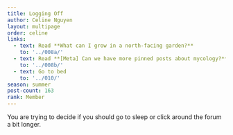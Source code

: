```yaml
---
title: Logging Off
author: Celine Nguyen
layout: multipage
order: celine
links:
  - text: Read **What can I grow in a north-facing garden?**
    to: '../008a/'
  - text: Read **[Meta] Can we have more pinned posts about mycology?**
    to: '../008b/'
  - text: Go to bed
    to: '../010/'
season: summer
post-count: 163
rank: Member
---
```


You are trying to decide if you should go to sleep or click around the forum a bit longer.
